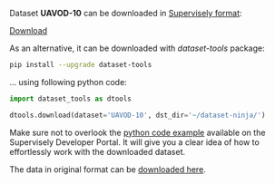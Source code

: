 Dataset **UAVOD-10** can be downloaded in [Supervisely format](https://developer.supervisely.com/api-references/supervisely-annotation-json-format):

 [Download](https://assets.supervisely.com/supervisely-supervisely-assets-public/teams_storage/V/R/2h/YX11y28XFtaX3ybrc1dAY0OZWHfPfdv1hGCi3wWR3tuBnLpfa2l16CNeh51Pb4hbik9b8AwEdJw9vcn47YEh5pooM9YH8Eisji5ciZtSFGYNlbHcAvOKCupmXo83.tar)

As an alternative, it can be downloaded with *dataset-tools* package:
``` bash
pip install --upgrade dataset-tools
```

... using following python code:
``` python
import dataset_tools as dtools

dtools.download(dataset='UAVOD-10', dst_dir='~/dataset-ninja/')
```
Make sure not to overlook the [python code example](https://developer.supervisely.com/getting-started/python-sdk-tutorials/iterate-over-a-local-project) available on the Supervisely Developer Portal. It will give you a clear idea of how to effortlessly work with the downloaded dataset.

The data in original format can be [downloaded here](https://drive.google.com/file/d/1emLAe7002_syWNxsTO0MgVg4knokFVlQ/view?usp=sharing).